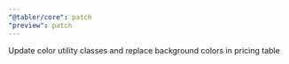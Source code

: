 ```yaml
---
"@tabler/core": patch
"preview": patch
---
```


Update color utility classes and replace background colors in pricing table
